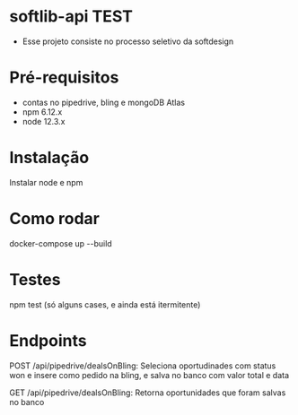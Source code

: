 # softlib-api TEST
- Esse projeto consiste no processo seletivo da softdesign

# Pré-requisitos
-  contas no pipedrive, bling e mongoDB Atlas
-  npm 6.12.x
-  node 12.3.x

# Instalação
Instalar node e npm
# Como rodar
docker-compose up --build

# Testes

npm test (só alguns cases, e ainda está itermitente)
# Endpoints

POST /api/pipedrive/dealsOnBling: Seleciona oportudinades com status won e insere como pedido na bling, e salva no banco com valor total e data

GET /api/pipedrive/dealsOnBling: Retorna oportunidades que foram salvas no banco
